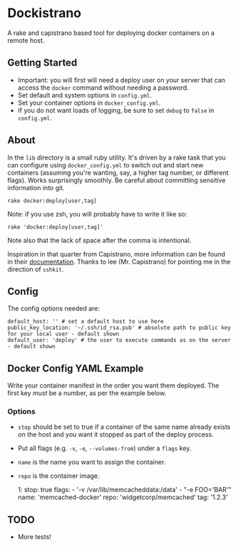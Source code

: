 # Dockistrano

A rake and capistrano based tool for deploying docker containers on a remote host.

## Getting Started

- Important: you will first will need a deploy user on your server that can access the `docker` command without needing a password.
- Set default and system options in `config.yml`.
- Set your container options in `docker_config.yml`.
- If you do not want loads of logging, be sure to set `debug` to `false` in `config.yml`.

## About 

In the `lib` directory is a small ruby utility. It's driven by a rake task that you can configure using `docker_config.yml` to switch out and start new containers (assuming you're wanting, say, a higher tag number, or different flags). Works surprisingly smoothly. Be careful about committing sensitive information into git.

    rake docker:deploy[user,tag]

Note: if you use zsh, you will probably have to write it like so: 

    rake 'docker:deploy[user,tag]'

Note also that the lack of space after the comma is intentional.

Inspiration in that quarter from Capistrano, more information can be found in their [documentation](https://github.com/capistrano/sshkit/blob/master/EXAMPLES.md). Thanks to lee (Mr. Capistrano) for pointing me in the direction of `sshkit`.

## Config

The config options needed are: 

    default_host: '' # set a default host to use here
    public_key_location: '~/.ssh/id_rsa.pub' # absolute path to public key for your local user - default shown
    default_user: 'deploy' # the user to execute commands as on the server - default shown


## Docker Config YAML Example

Write your container manifest in the order you want them deployed. The first key _must_ be a number, as per the example below. 

### Options

- `stop` should be set to true if a container of the same name already exists on the host and you want it stopped as part of the deploy process.
- Put all flags (e.g. `-v`, `-e`, `--volumes-from`) under a `flags` key.
- `name` is the name you want to assign the container. 
- `repo` is the container image.

    1:
      stop: true
      flags:
        - '-v /var/lib/memcacheddata:/data'
        - "-e FOO='BAR'"
      name: 'memcached-docker'
      repo: 'widgetcorp/memcached'
      tag: '1.2.3'

## TODO

- More tests!
